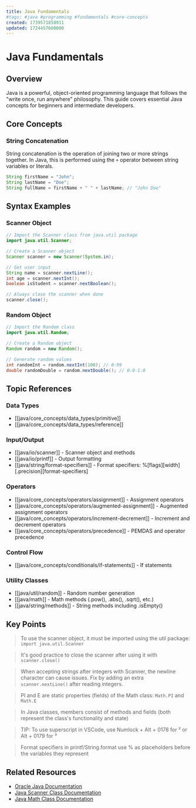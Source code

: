 ```yaml
---
title: Java Fundamentals
#tags: #java #programming #fundamentals #core-concepts
created: 1739571858911
updated: 1724457600000
---
```


<!--#region styles-->
<!--#endregion-->

# Java Fundamentals

## Overview

Java is a powerful, object-oriented programming language that follows the "write once, run anywhere" philosophy. This guide covers essential Java concepts for beginners and intermediate developers.

## Core Concepts

### String Concatenation

String concatenation is the operation of joining two or more strings together. In Java, this is performed using the `+` operator between string variables or literals.

```java
String firstName = "John";
String lastName = "Doe";
String fullName = firstName + " " + lastName; // "John Doe"
```

## Syntax Examples

### Scanner Object

```java
// Import the Scanner class from java.util package
import java.util.Scanner;

// Create a Scanner object
Scanner scanner = new Scanner(System.in);

// Get user input
String name = scanner.nextLine();
int age = scanner.nextInt();
boolean isStudent = scanner.nextBoolean();

// Always close the scanner when done
scanner.close();
```

### Random Object

```java
// Import the Random class
import java.util.Random;

// Create a Random object
Random random = new Random();

// Generate random values
int randomInt = random.nextInt(100); // 0-99
double randomDouble = random.nextDouble(); // 0.0-1.0
```

## Topic References

### Data Types

- [[java/core_concepts/data_types/primitive]]
- [[java/core_concepts/data_types/reference]]

### Input/Output

- [[java/io/scanner]] - Scanner object and methods
- [[java/io/printf]] - Output formatting
- [[java/string/format-specifiers]] - Format specifiers: %[flags][width][.precision][format-specifiers]

### Operators

- [[java/core_concepts/operators/assignment]] - Assignment operators
- [[java/core_concepts/operators/augmented-assignment]] - Augmented assignment operators
- [[java/core_concepts/operators/increment-decrement]] - Increment and decrement operators
- [[java/core_concepts/operators/precedence]] - PEMDAS and operator precedence

### Control Flow

- [[java/core_concepts/conditionals/if-statements]] - If statements

### Utility Classes

- [[java/util/random]] - Random number generation
- [[java/math]] - Math methods (.pow(), .abs(), .sqrt(), etc.)
- [[java/string/methods]] - String methods including .isEmpty()

## Key Points

> To use the scanner object, it must be imported using the util package: `import java.util.Scanner`

> It's good practice to close the scanner after using it with `scanner.close()`

> When accepting strings after integers with Scanner, the newline character can cause issues. Fix by adding an extra `scanner.nextLine()` after reading integers.

> PI and E are static properties (fields) of the Math class: `Math.PI` and `Math.E`

> In Java classes, members consist of methods and fields (both represent the class's functionality and state)

> TIP: To use superscript in VSCode, use Numlock + Alt + 0178 for ² or Alt + 0179 for ³

> Format specifiers in printf/String.format use % as placeholders before the variables they represent

## Related Resources

- [Oracle Java Documentation](https://docs.oracle.com/en/java/javase/17/docs/api/index.html)
- [Java Scanner Class Documentation](https://docs.oracle.com/en/java/javase/17/docs/api/java.base/java/util/Scanner.html)
- [Java Math Class Documentation](https://docs.oracle.com/en/java/javase/17/docs/api/java.base/java/lang/Math.html)
